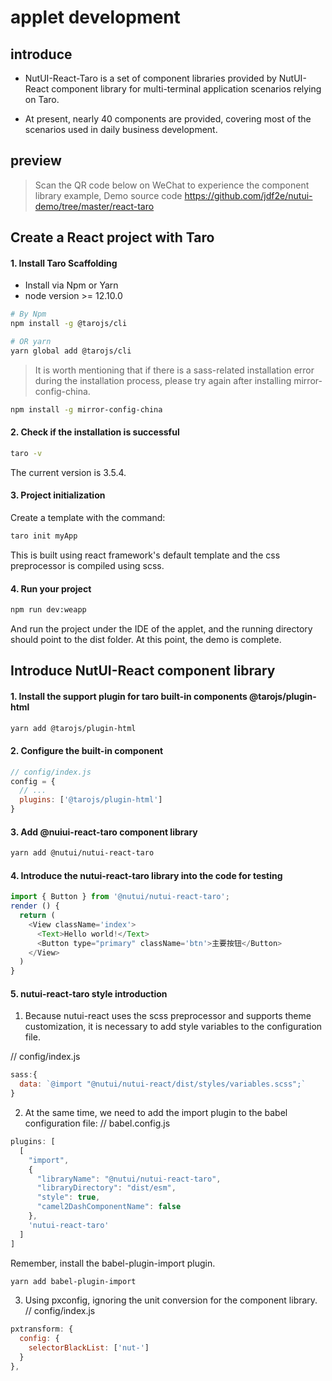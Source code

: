 # applet development

## introduce

* NutUI-React-Taro is a set of component libraries provided by NutUI-React component library for multi-terminal application scenarios relying on Taro.

* At present, nearly 40 components are provided, covering most of the scenarios used in daily business development.


## preview


> Scan the QR code below on WeChat to experience the component library example, Demo source code https://github.com/jdf2e/nutui-demo/tree/master/react-taro


## Create a React project with Taro
#### 1. Install Taro Scaffolding
* Install via Npm or Yarn
* node version >= 12.10.0

```bash
# By Npm
npm install -g @tarojs/cli

# OR yarn
yarn global add @tarojs/cli

```

> It is worth mentioning that if there is a sass-related installation error during the installation process, please try again after installing mirror-config-china.

```bash
npm install -g mirror-config-china
```

#### 2. Check if the installation is successful

```bash
taro -v
```
The current version is 3.5.4.

#### 3. Project initialization

Create a template with the command:

```bash
taro init myApp
````
This is built using react framework's default template and the css preprocessor is compiled using scss.

#### 4. Run your project
```bash
npm run dev:weapp
````
And run the project under the IDE of the applet, and the running directory should point to the dist folder.
At this point, the demo is complete.

## Introduce NutUI-React component library
#### 1. Install the support plugin for taro built-in components @tarojs/plugin-html

```bash
yarn add @tarojs/plugin-html
````

#### 2. Configure the built-in component
```javascript
// config/index.js
config = {
  // ...
  plugins: ['@tarojs/plugin-html']
}
```

#### 3. Add @nuiui-react-taro component library
```bash
yarn add @nutui/nutui-react-taro
````

#### 4. Introduce the nutui-react-taro library into the code for testing
```js
import { Button } from '@nutui/nutui-react-taro';
render () {
  return (
    <View className='index'>
      <Text>Hello world!</Text>
      <Button type="primary" className='btn'>主要按钮</Button>
    </View>
  )
}
```
#### 5. nutui-react-taro style introduction
1) Because nutui-react uses the scss preprocessor and supports theme customization, it is necessary to add style variables to the configuration file.

// config/index.js
```js
sass:{
  data: `@import "@nutui/nutui-react/dist/styles/variables.scss";`
}
```

2) At the same time, we need to add the import plugin to the babel configuration file:
   // babel.config.js
```js
plugins: [
  [
    "import",
    {
      "libraryName": "@nutui/nutui-react-taro",
      "libraryDirectory": "dist/esm",
      "style": true,
      "camel2DashComponentName": false
    },
    'nutui-react-taro'
  ]
]
```
Remember, install the babel-plugin-import plugin.

```bash
yarn add babel-plugin-import
```

3) Using pxconfig, ignoring the unit conversion for the component library.
   // config/index.js
```js
pxtransform: {
  config: {
    selectorBlackList: ['nut-']
  }
},
```
